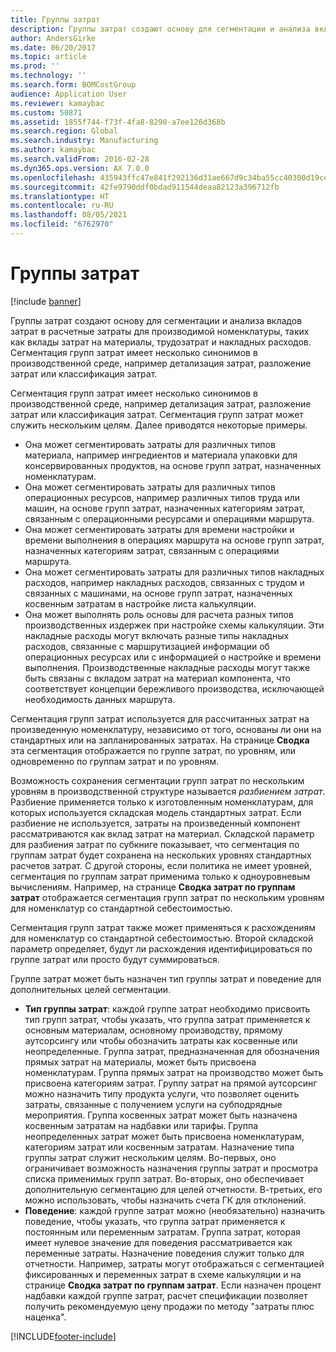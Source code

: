 ```yaml
---
title: Группы затрат
description: Группы затрат создают основу для сегментации и анализа вкладов затрат в расчетные затраты для производимой номенклатуры, таких как вклады затрат на материалы, трудозатрат и накладных расходов. Сегментация групп затрат имеет несколько синонимов в производственной среде, например детализация затрат, разложение затрат или классификация затрат.
author: AndersGirke
ms.date: 06/20/2017
ms.topic: article
ms.prod: ''
ms.technology: ''
ms.search.form: BOMCostGroup
audience: Application User
ms.reviewer: kamaybac
ms.custom: 50871
ms.assetid: 1855f744-f73f-4fa8-8290-a7ee126d368b
ms.search.region: Global
ms.search.industry: Manufacturing
ms.author: kamaybac
ms.search.validFrom: 2016-02-28
ms.dyn365.ops.version: AX 7.0.0
ms.openlocfilehash: 435943ffc47e841f292136d31ae667d9c34ba55cc40300d19cee2b0e59050688
ms.sourcegitcommit: 42fe9790ddf0bdad911544deaa82123a396712fb
ms.translationtype: HT
ms.contentlocale: ru-RU
ms.lasthandoff: 08/05/2021
ms.locfileid: "6762970"
---
```

# <a name="cost-groups"></a>Группы затрат

[!include [banner](../includes/banner.md)]

Группы затрат создают основу для сегментации и анализа вкладов затрат в расчетные затраты для производимой номенклатуры, таких как вклады затрат на материалы, трудозатрат и накладных расходов. Сегментация групп затрат имеет несколько синонимов в производственной среде, например детализация затрат, разложение затрат или классификация затрат. 

Сегментация групп затрат имеет несколько синонимов в производственной среде, например детализация затрат, разложение затрат или классификация затрат. Сегментация групп затрат может служить нескольким целям. Далее приводятся некоторые примеры.

-   Она может сегментировать затраты для различных типов материала, например ингредиентов и материала упаковки для консервированных продуктов, на основе групп затрат, назначенных номенклатурам.
-   Она может сегментировать затраты для различных типов операционных ресурсов, например различных типов труда или машин, на основе групп затрат, назначенных категориям затрат, связанным с операционными ресурсами и операциями маршрута.
-   Она может сегментировать затраты для времени настройки и времени выполнения в операциях маршрута на основе групп затрат, назначенных категориям затрат, связанным с операциями маршрута.
-   Она может сегментировать затраты для различных типов накладных расходов, например накладных расходов, связанных с трудом и связанных с машинами, на основе групп затрат, назначенных косвенным затратам в настройке листа калькуляции.
-   Она может выполнять роль основы для расчета разных типов производственных издержек при настройке схемы калькуляции. Эти накладные расходы могут включать разные типы накладных расходов, связанные с маршрутизацией информации об операционных ресурсах или с информацией о настройке и времени выполнения. Производственные накладные расходы могут также быть связаны с вкладом затрат на материал компонента, что соответствует концепции бережливого производства, исключающей необходимость данных маршрута.

Сегментация групп затрат используется для рассчитанных затрат на произведенную номенклатуру, независимо от того, основаны ли они на стандартных или на запланированных затратах. На странице **Сводка** эта сегментация отображается по группе затрат, по уровням, или одновременно по группам затрат и по уровням. 

Возможность сохранения сегментации групп затрат по нескольким уровням в производственной структуре называется *разбиением затрат*. Разбиение применяется только к изготовленным номенклатурам, для которых используется складская модель стандартных затрат. Если разбиение не используется, затраты на произведенный компонент рассматриваются как вклад затрат на материал. Складской параметр для разбиения затрат по субкниге показывает, что сегментация по группам затрат будет сохранена на нескольких уровнях стандартных расчетов затрат. С другой стороны, если политика не имеет уровней, сегментация по группам затрат применима только к одноуровневым вычислениям. Например, на странице **Сводка затрат по группам затрат** отображается сегментация групп затрат по нескольким уровням для номенклатур со стандартной себестоимостью. 

Сегментация групп затрат также может применяться к расхождениям для номенклатур со стандартной себестоимостью. Второй складской параметр определяет, будут ли расхождения идентифицироваться по группе затрат или просто будут суммироваться. 

Группе затрат может быть назначен тип группы затрат и поведение для дополнительных целей сегментации.

-   **Тип группы затрат**: каждой группе затрат необходимо присвоить тип групп затрат, чтобы указать, что группа затрат применяется к основным материалам, основному производству, прямому аутсорсингу или чтобы обозначить затраты как косвенные или неопределенные. Группа затрат, предназначенная для обозначения прямых затрат на материалы, может быть присвоена номенклатурам. Группа прямых затрат на производство может быть присвоена категориям затрат. Группу затрат на прямой аутсорсинг можно назначить типу продукта услуги, что позволяет оценить затраты, связанные с получением услуги на субподрядные мероприятия. Группа косвенных затрат может быть назначена косвенным затратам на надбавки или тарифы. Группа неопределенных затрат может быть присвоена номенклатурам, категориям затрат или косвенным затратам. Назначение типа группы затрат служит нескольким целям. Во-первых, оно ограничивает возможность назначения группы затрат и просмотра списка применимых групп затрат. Во-вторых, оно обеспечивает дополнительную сегментацию для целей отчетности. В-третьих, его можно использовать, чтобы назначить счета ГК для отклонений.
-   **Поведение**: каждой группе затрат можно (необязательно) назначить поведение, чтобы указать, что группа затрат применяется к постоянным или переменным затратам. Группа затрат, которая имеет нулевое значение для поведения рассматривается как переменные затраты. Назначение поведения служит только для отчетности. Например, затраты могут отображаться с сегментацией фиксированных и переменных затрат в схеме калькуляции и на странице **Сводка затрат по группам затрат**. Если назначен процент надбавки каждой группе затрат, расчет спецификации позволяет получить рекомендуемую цену продажи по методу "затраты плюс наценка".






[!INCLUDE[footer-include](../../includes/footer-banner.md)]